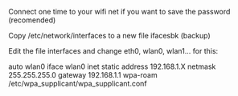 Connect one time to your wifi net if you want to save the password (recomended)

Copy /etc/network/interfaces to a new file ifacesbk (backup)

Edit the file interfaces and change eth0, wlan0, wlan1... for this:

auto wlan0
iface wlan0 inet static
address 192.168.1.X
netmask 255.255.255.0
gateway 192.168.1.1
wpa-roam /etc/wpa_supplicant/wpa_supplicant.conf

